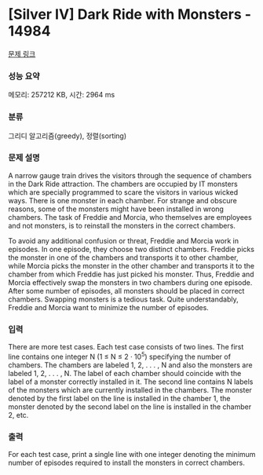 # [Silver IV] Dark Ride with Monsters - 14984 

[문제 링크](https://www.acmicpc.net/problem/14984) 

### 성능 요약

메모리: 257212 KB, 시간: 2964 ms

### 분류

그리디 알고리즘(greedy), 정렬(sorting)

### 문제 설명

<p>A narrow gauge train drives the visitors through the sequence of chambers in the Dark Ride attraction. The chambers are occupied by IT monsters which are specially programmed to scare the visitors in various wicked ways. There is one monster in each chamber. For strange and obscure reasons, some of the monsters might have been installed in wrong chambers. The task of Freddie and Morcia, who themselves are employees and not monsters, is to reinstall the monsters in the correct chambers.</p>

<p>To avoid any additional confusion or threat, Freddie and Morcia work in episodes. In one episode, they choose two distinct chambers. Freddie picks the monster in one of the chambers and transports it to other chamber, while Morcia picks the monster in the other chamber and transports it to the chamber from which Freddie has just picked his monster. Thus, Freddie and Morcia effectively swap the monsters in two chambers during one episode. After some number of episodes, all monsters should be placed in correct chambers. Swapping monsters is a tedious task. Quite understandably, Freddie and Morcia want to minimize the number of episodes.</p>

### 입력 

 <p>There are more test cases. Each test case consists of two lines. The first line contains one integer N (1 ≤ N ≤ 2 · 10<sup>5</sup>) specifying the number of chambers. The chambers are labeled 1, 2, . . . , N and also the monsters are labeled 1, 2, . . . , N. The label of each chamber should coincide with the label of a monster correctly installed in it. The second line contains N labels of the monsters which are currently installed in the chambers. The monster denoted by the first label on the line is installed in the chamber 1, the monster denoted by the second label on the line is installed in the chamber 2, etc.</p>

### 출력 

 <p>For each test case, print a single line with one integer denoting the minimum number of episodes required to install the monsters in correct chambers.</p>


